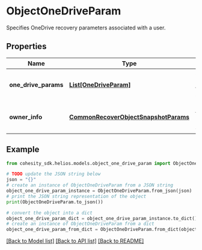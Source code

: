 # ObjectOneDriveParam

Specifies OneDrive recovery parameters associated with a user.

## Properties

Name | Type | Description | Notes
------------ | ------------- | ------------- | -------------
**one_drive_params** | [**List[OneDriveParam]**](OneDriveParam.md) | Specifies parameters to recover a OneDrive. | [optional] 
**owner_info** | [**CommonRecoverObjectSnapshotParams**](CommonRecoverObjectSnapshotParams.md) | Specifies the OneDrive owner info. | [optional] 

## Example

```python
from cohesity_sdk.helios.models.object_one_drive_param import ObjectOneDriveParam

# TODO update the JSON string below
json = "{}"
# create an instance of ObjectOneDriveParam from a JSON string
object_one_drive_param_instance = ObjectOneDriveParam.from_json(json)
# print the JSON string representation of the object
print(ObjectOneDriveParam.to_json())

# convert the object into a dict
object_one_drive_param_dict = object_one_drive_param_instance.to_dict()
# create an instance of ObjectOneDriveParam from a dict
object_one_drive_param_from_dict = ObjectOneDriveParam.from_dict(object_one_drive_param_dict)
```
[[Back to Model list]](../README.md#documentation-for-models) [[Back to API list]](../README.md#documentation-for-api-endpoints) [[Back to README]](../README.md)


